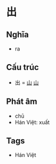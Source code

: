 # 出

## Nghĩa

* ra

## Cấu trúc
* 出 = [山](山.md) [山](山.md)

## Phát âm

* chū
* Hán Việt: xuất

## Tags
* Hán Việt

<script>window.HANZI_FIELD='出';</script>
